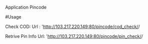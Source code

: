Application Pincode

#Usage

Check COD:    Url : 'http://103.217.220.149:80/pincode/cod_check/<pincode>/


Retrive Pin Info Url: 'http://103.217.220.149:80/pincode/pin_check/<pincode>/

